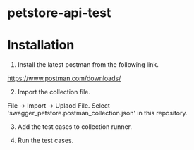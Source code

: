 # petstore-api-test

# Installation
1. Install the latest postman from the following link.

https://www.postman.com/downloads/

2. Import the collection file.

File -> Import -> Uplaod File.
Select 'swagger_petstore.postman_collection.json' in this repository.

3. Add the test cases to collection runner.

4. Run the test cases.

